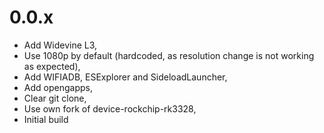 # 0.0.x

- Add Widevine L3,
- Use 1080p by default (hardcoded, as resolution change is not working as expected),
- Add WIFIADB, ESExplorer and SideloadLauncher,
- Add opengapps,
- Clear git clone,
- Use own fork of device-rockchip-rk3328,
- Initial build


